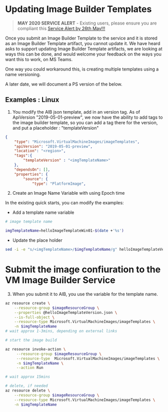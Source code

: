 # Updating Image Builder Templates

> **MAY 2020 SERVICE ALERT** - Existing users, please ensure you are compliant this [Service Alert by 26th May!!!](https://github.com/doug-mclelland/azvmimagebuilder#service-update-may-2020-action-needed-by-26th-may---please-review)

Once you submit an Image Builder Template to the service and it is stored as an Image Builder Template artifact, you cannot update it. We have heard asks to support updating Image Builder Template artifacts, we are looking at ways this can be done, and would welcome your feedback on the ways you want this to work, on MS Teams.

One way you could workaround this, is creating multiple templates using a name versioning.

A later date, we will document a PS version of the below.

## Examples : Linux
1. You modify the AIB json template, add in an version tag. 
As of ApiVersion "2019-05-01-preview", we now have the ability to add tags to the image builder template, so you can add a tag there for the version, and put a placeholder : "templateVersion"

```json
{
    "type": "Microsoft.VirtualMachineImages/imageTemplates",
    "apiVersion": "2019-05-01-preview",
    "location": "<region>",
    "tags":{
        "templateVersion" : "<imgTemplateName>"
    },
    "dependsOn": [],
    "properties": {
        "source": {
            "type": "PlatformImage",
```

2.  Create an Image Name Variable with using Epoch time

In the existing quick starts, you can modify the examples:

* Add a template name variable
```bash
# image template name

imgTemplateName=helloImageTemplateWin01-$(date +'%s')
```
* Update the place holder
```bash
sed -i -e "s/<imgTemplateName>/$imgTemplateName/g" helloImageTemplateVersion.json
```

# Submit the image confiuration to the VM Image Builder Service
3. When you submit it to AIB, you use the variable for the template name.
```bash
az resource create \
    --resource-group $imageResourceGroup \
    --properties @helloImageTemplateVersion.json \
    --is-full-object \
    --resource-type Microsoft.VirtualMachineImages/imageTemplates \
    -n $imgTemplateName
# wait approx 1-3mins, depending on external links

# start the image build

az resource invoke-action \
     --resource-group $imageResourceGroup \
     --resource-type  Microsoft.VirtualMachineImages/imageTemplates \
     -n $imgTemplateName \
     --action Run 

# wait approx 15mins

# delete, if needed
az resource delete \
    --resource-group $imageResourceGroup \
    --resource-type Microsoft.VirtualMachineImages/imageTemplates \
    -n $imgTemplateName
```
